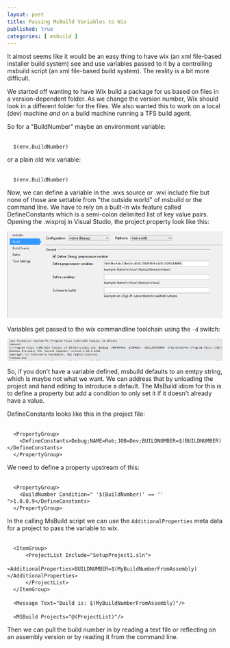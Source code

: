 ```yaml
---
layout: post
title: Passing MsBuild Variables to Wix
published: true
categories: [ msbuild ]
---
```


It almost seems like it would be an easy thing to have wix (an xml file-based installer build system)
see and use variables passed to it by a controlling msbuild script (an xml file-based build system). The
reality is a bit more difficult.

We started off wanting to have Wix build a package for us based on files in a version-dependent
folder. As we change the version number, Wix should look in a different folder for the files. We also
wanted this to work on a local (dev) machine *and* on a build machine running a TFS build agent.

So for a "BuildNumber" maybe an environment variable:

~~~

  $(env.BuildNumber)

~~~

or a plain old wix variable:

~~~  

  $(env.BuildNumber)

~~~

Now, we can define a variable in the .wxs source or .wxi include file but none of those
are settable from "the outside world" of msbuild or the command line. We have to rely on a
built-in wix feature called DefineConstants which is a semi-colon delimited list of
key value pairs. Opening the .wixproj in Visual Studio, the project property look like this:

![project](/img/posts/passing-msbuild-variables-to-wix/wix-project.png)

Variables get passed to the wix commandline toolchain using the <code>-d</code> switch:

![project](/img/posts/passing-msbuild-variables-to-wix/candle-commandline.png)

So, if you don't have a variable defined, msbuild defaults to an emtpy string, which is
maybe not what we want. We can address that by unloading the project and hand editing to
introduce a default. The MsBuild idiom for this is to define a property but add a condition
to only set it if it doesn't already have a value.

DefineConstants looks like this in the project file:

~~~

  <PropertyGroup>
    <DefineConstants>Debug;NAME=Rob;JOB=Dev;BUILDNUMBER=$(BUILDNUMBER)</DefineConstants>
  </PropertyGroup>

~~~

We need to define a property upstream of this:

~~~

  <PropertyGroup>
    <BuildNumber Condition=" '$(BuildNumber)' == '' ">1.0.0.9</DefineConstants>
  </PropertyGroup>

~~~

In the calling MsBuild script we can use the <code>AdditionalProperties</code> meta data
for a project to pass the variable to wix.

~~~

  <ItemGroup>
      <ProjectList Include="SetupProject1.sln">
          <AdditionalProperties>BUILDNUMBER=$(MyBuildNumberFromAssembly)</AdditionalProperties>
      </ProjectList>
  </ItemGroup>

  <Message Text="Build is: $(MyBuildNumberFromAssembly)"/>

  <MSBuild Projects="@(ProjectList)"/>

~~~

Then we can pull the build number in by reading a text file or reflecting on an assembly
version or by reading it from the command line.
